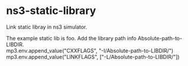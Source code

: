 # ns3-static-library
Link static libray in ns3 simulator.  

The example static lib is foo.
Add the library path info Absolute-path-to-LIBDIR.  
mp3.env.append_value("CXXFLAGS", "-I/Absolute-path-to-LIBDIR/")  
mp3.env.append_value("LINKFLAGS", ["-L/Absolute-path-to-LIBDIR/"])  


